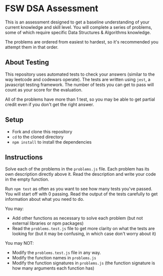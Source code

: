 # FSW DSA Assessment

This is an assessment designed to get a baseline understanding of your current knowledge and skill level. You will complete a series of problems, some of which require specific Data Structures & Algorithms knowledge.

The problems are ordered from easiest to hardest, so it's recommended you attempt them in that order.

## About Testing

This repository uses automated tests to check your answers (similar to the way leetcode and codewars operate). The tests are written using `jest`, a javascript testing framework. The number of tests you can get to pass will count as your score for the evaluation. 

All of the problems have more than 1 test, so you may be able to get partial credit even if you don't get the right answer.

## Setup

* Fork and clone this repository
* `cd` to the cloned directory
* `npm install` to install the dependencies

## Instructions

Solve each of the problems in the `problems.js` file. Each problem has its own description directly above it. Read the description and write your code in the empty function.

Run `npm test` as often as you want to see how many tests you've passed. You will start off with 0 passing. Read the output of the tests carefully to get information about what you need to do.

You may:

* Add other functions as necessary to solve each problem (but not external libraries or npm packages)
* Read the `problems.test.js` file to get more clarity on what the tests are looking for (but it may be confusing, in which case don't worry about it)

You may NOT:

* Modify the `problems.test.js` file in any way.
* Modify the function names in `problems.js`
* Modify the function signatures in `problems.js` (the function signature is how many arguments each function has)

